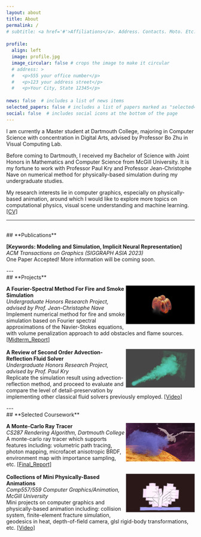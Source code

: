 ```yaml
---
layout: about
title: About
permalink: /
# subtitle: <a href='#'>Affiliations</a>. Address. Contacts. Moto. Etc.

profile:
  align: left
  image: profile.jpg
  image_circular: false # crops the image to make it circular
  # address: >
  #   <p>555 your office number</p>
  #   <p>123 your address street</p>
  #   <p>Your City, State 12345</p>

news: false  # includes a list of news items
selected_papers: false # includes a list of papers marked as "selected={true}"
social: false  # includes social icons at the bottom of the page
---
```


<!-- Write your biography here. Tell the world about yourself. Link to your favorite [subreddit](http://reddit.com). You can put a picture in, too. The code is already in, just name your picture `prof_pic.jpg` and put it in the `img/` folder.

Put your address / P.O. box / other info right below your picture. You can also disable any these elements by editing `profile` property of the YAML header of your `_pages/about.md`. Edit `_bibliography/papers.bib` and Jekyll will render your [publications page](/al-folio/publications/) automatically.

Link to your social media connections, too. This theme is set up to use [Font Awesome icons](http://fortawesome.github.io/Font-Awesome/) and [Academicons](https://jpswalsh.github.io/academicons/), like the ones below. Add your Facebook, Twitter, LinkedIn, Google Scholar, or just disable all of them.
 -->

<!-- <img id="projimg" src="../assets/img/profile.jpg" alt="graph" height="30%" width="30%" align='left'/> -->
I am currently a Master student at Dartmouth College, majoring in Computer Science with concentration in Digital Arts, advised by Professor Bo Zhu in Visual Computing Lab.

Before coming to Dartmouth, I received my Bachelor of Science with Joint Honors in Mathematics and Computer Science from McGill University. It is my fortune to work with Professor Paul Kry and Professor Jean-Christophe Nave on numerical method for physically-based simulation during my undergraduate studies.

My research interests lie in computer graphics, especially on physically-based animation, around which I would like to explore more topics on computational physics, visual scene understanding and machine learning.<a nonsmooth="1" href="../assets/pdf/cv20230913.pdf" class="">[CV]</a><br />

---
<br />
## **Publications**
<p>
  <div id='container'>
    <div id='project'>
      <!-- <img id="projimg" src="../assets/img/fftfire.png" alt="graph" height="103.5" width="184" align='right'/> -->
      <div id='projinfo'>
        <b>[Keywords: Modeling and Simulation, Implicit Neural Representation]</b><br />
        <i>ACM Transactions on Graphics (SIGGRAPH ASIA 2023)</i><br />
        One Paper Accepted! More information will be coming soon.
        <!-- <a nonsmooth="1" href="../assets/pdf/fftfire_midreport.pdf" class="">[Midterm_Report]</a><br /> -->
      </div>
    </div>
  </div>
</p>
---
<br />
## **Projects**
<p>
  <div id='container'>
    <div id='project'>
      <img id="projimg" src="../assets/img/fftfire.png" alt="graph" height="103.5" width="184" align='right'/>
      <div id='projinfo'>
        <b>A Fourier-Spectral Method For Fire and Smoke Simulation</b><br />
        <i>Undergraduate Honors Research Project, advised by Prof. Jean-Christophe Nave</i><br />
        Implement numerical method for fire and smoke simulation based on Fourier spectral approximations of the Navier-Stokes equations, with volume penalization approach to add obstacles and flame sources.
        <a nonsmooth="1" href="../assets/pdf/fftfire_midreport.pdf" class="">[Midterm_Report]</a><br />
      </div>
    </div>
    <br />
    <div id='project'>
      <img id="projimg" src="../assets/img/reflection.png" alt="graph" height="103.5" width="184" align='right'/>
      <div id='projinfo'>
        <b>A Review of Second Order Advection-Reflection Fluid Solver</b><br />
        <i>Undergraduate Honors Research Project, advised by Prof. Paul Kry</i><br />
        Replicate the simulation result using advection-reflection method, and proceed to evaluate and compare the level of detail-preservation by implementing other classical fluid solvers previously employed.
        <a nonsmooth="1" href="../assets/img/reflection_video.webm" class="">[Video]</a><br />
      </div>
    </div>
  </div>
</p>
---
<br />
## **Selected Coursework**
<p>
  <div id='container'>
    <div id='project'>
      <img id="projimg" src="../assets/img/showcase.png" alt="graph" height="103.5" width="184" align='right'/>
      <div id='projinfo'>
        <b>A Monte-Carlo Ray Tracer</b><br />
        <i>CS287 Rendering Algorithm, Dartmouth College</i><br />
        A monte-carlo ray tracer which supports features including: volumetric path tracing, photon mapping, microfacet anisotropic BRDF, environment map with importance sampling, etc.
        <a nonsmooth="1" href="../assets/pdf/cs87/reports/final_project/report.html" class="">[Final_Report]</a><br />
      </div>
    </div>
    <br />
    <div id='project'>
      <img id="projimg" src="../assets/img/557fracture.jpg" alt="graph" height="103.5" width="184" align='right'/>
      <div id='projinfo'>
        <b>Collections of Mini Physically-Based Animations</b><br />
        <i>Comp557/559 Computer Graphics/Animation, McGill University</i><br />
        Mini projects on computer graphics and physically-based animation including: collision system, finite-element fracture simulation, geodesics in heat, depth-of-field camera, glsl rigid-body transformations, etc.
        <a nonsmooth="1" href="../assets/img/557demo.webm" class="">[Video]</a><br />
      </div>
    </div>
  </div>
</p>

